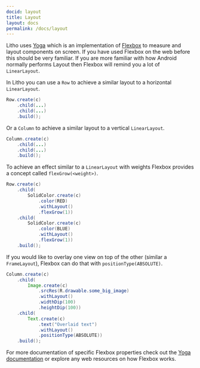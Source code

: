```yaml
---
docid: layout
title: Layout
layout: docs
permalink: /docs/layout
---
```


Litho uses [Yoga](https://facebook.github.io/yoga/) which is an implementation of [Flexbox](https://www.w3.org/TR/css-flexbox-1/) to measure and layout components on screen. If you have used Flexbox on the web before this should be very familiar. If you are more familiar with how Android normally performs Layout then Flexbox will remind you a lot of `LinearLayout`.

In Litho you can use a `Row` to achieve a similar layout to a horizontal `LinearLayout`.

```java
Row.create(c)
    .child(...)
    .child(...)
    .build();
```

Or a `Column` to achieve a similar layout to a vertical `LinearLayout`.

```java
Column.create(c)
    .child(...)
    .child(...)
    .build();
```

To achieve an effect similar to a `LinearLayout` with weights Flexbox provides a concept called `flexGrow(<weight>)`.

```java
Row.create(c)
    .child(
        SolidColor.create(c)
            .color(RED)
            .withLayout()
            .flexGrow(1))
    .child(
        SolidColor.create(c)
            .color(BLUE)
            .withLayout()
            .flexGrow(1))
    .build();
```

If you would like to overlay one view on top of the other (similar a `FrameLayout`), Flexbox can do that with `positionType(ABSOLUTE)`.

```java
Column.create(c)
    .child(
        Image.create(c)
            .srcRes(R.drawable.some_big_image)
            .withLayout()
            .widthDip(100)
            .heightDip(100))
    .child(
        Text.create(c)
            .text("Overlaid text")
            .withLayout()
            .positionType(ABSOLUTE))
    .build();
```

For more documentation of specific Flexbox properties check out the [Yoga documentation](https://facebook.github.io/yoga/docs/getting-started/) or explore any web resources on how Flexbox works.
